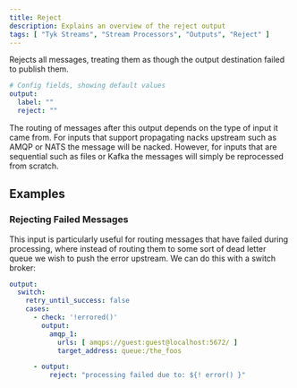 ```yaml
---
title: Reject
description: Explains an overview of the reject output
tags: [ "Tyk Streams", "Stream Processors", "Outputs", "Reject" ]
---
```


Rejects all messages, treating them as though the output destination failed to publish them.

```yml
# Config fields, showing default values
output:
  label: ""
  reject: ""
```

The routing of messages after this output depends on the type of input it came from. For inputs that support propagating nacks upstream such as AMQP or NATS the message will be nacked. However, for inputs that are sequential such as files or Kafka the messages will simply be reprocessed from scratch.

## Examples

### Rejecting Failed Messages

This input is particularly useful for routing messages that have failed during processing, where instead of routing them to some sort of dead letter queue we wish to push the error upstream. We can do this with a switch broker:

```yaml
output:
  switch:
    retry_until_success: false
    cases:
      - check: '!errored()'
        output:
          amqp_1:
            urls: [ amqps://guest:guest@localhost:5672/ ]
            target_address: queue:/the_foos

      - output:
          reject: "processing failed due to: ${! error() }"
```
